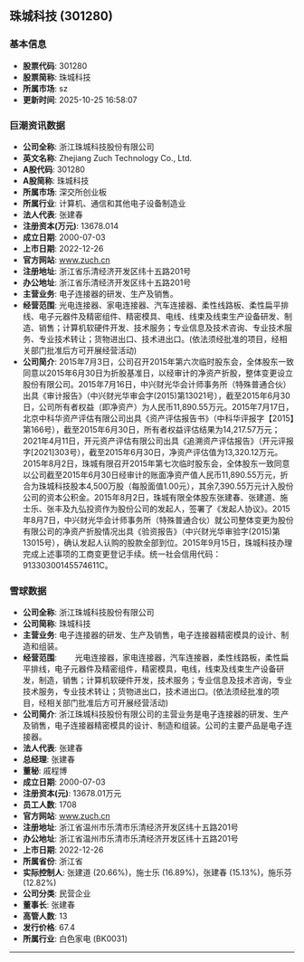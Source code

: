 ## 珠城科技 (301280)

### 基本信息

- **股票代码**: 301280
- **股票简称**: 珠城科技
- **所属市场**: sz
- **更新时间**: 2025-10-25 16:58:07

### 巨潮资讯数据

- **公司全称**: 浙江珠城科技股份有限公司
- **英文名称**: Zhejiang Zuch Technology Co., Ltd.
- **A股代码**: 301280
- **A股简称**: 珠城科技
- **所属市场**: 深交所创业板
- **所属行业**: 计算机、通信和其他电子设备制造业
- **法人代表**: 张建春
- **注册资本(万元)**: 13678.014
- **成立日期**: 2000-07-03
- **上市日期**: 2022-12-26
- **官方网站**: www.zuch.cn
- **注册地址**: 浙江省乐清经济开发区纬十五路201号
- **办公地址**: 浙江省乐清经济开发区纬十五路201号
- **主营业务**: 电子连接器的研发、生产及销售。
- **经营范围**: 光电连接器、家电连接器、汽车连接器、柔性线路板、柔性扁平排线、电子元器件及精密组件、精密模具、电线、线束及线束生产设备研发、制造、销售；计算机软硬件开发、技术服务；专业信息及技术咨询、专业技术服务、专业技术转让；货物进出口、技术进出口。(依法须经批准的项目，经相关部门批准后方可开展经营活动)
- **公司简介**: 2015年7月3日，公司召开2015年第六次临时股东会，全体股东一致同意以2015年6月30日为折股基准日，以经审计的净资产折股，整体变更设立股份有限公司。2015年7月16日，中兴财光华会计师事务所（特殊普通合伙）出具《审计报告》（中兴财光华审会字(2015)第13021号），截至2015年6月30日，公司所有者权益（即净资产）为人民币11,890.55万元。2015年7月17日，北京中科华资产评估有限公司出具《资产评估报告书》（中科华评报字【2015】第166号），截至2015年6月30日，所有者权益评估结果为14,217.57万元；2021年4月11日，开元资产评估有限公司出具《追溯资产评估报告》（开元评报字[2021]303号），截至2015年6月30日，净资产评估值为13,320.12万元。2015年8月2日，珠城有限召开2015年第七次临时股东会，全体股东一致同意以公司截至2015年6月30日经审计的账面净资产值人民币11,890.55万元，折合为珠城科技股本4,500万股（每股面值1.00元），其余7,390.55万元计入股份公司的资本公积金。2015年8月2日，珠城有限全体股东张建春、张建道、施士乐、张丰及九弘投资作为股份公司的发起人，签署了《发起人协议》。2015年8月7日，中兴财光华会计师事务所（特殊普通合伙）就公司整体变更为股份有限公司的净资产折股情况出具《验资报告》（中兴财光华审验字(2015)第13015号），确认发起人认购的股款全部到位。2015年9月15日，珠城科技办理完成上述事项的工商变更登记手续。统一社会信用代码：91330300145574611C。

### 雪球数据

- **公司全称**: 浙江珠城科技股份有限公司
- **公司简称**: 珠城科技
- **主营业务**: 电子连接器的研发、生产及销售，电子连接器精密模具的设计、制造和组装。
- **经营范围**: 　　光电连接器，家电连接器，汽车连接器，柔性线路板，柔性扁平排线，电子元器件及精密组件，精密模具，电线，线束及线束生产设备研发，制造，销售；计算机软硬件开发，技术服务；专业信息及技术咨询，专业技术服务，专业技术转让；货物进出口，技术进出口。(依法须经批准的项目，经相关部门批准后方可开展经营活动)
- **公司简介**: 浙江珠城科技股份有限公司的主营业务是电子连接器的研发、生产及销售，电子连接器精密模具的设计、制造和组装。公司的主要产品是电子连接器。
- **法人代表**: 张建春
- **总经理**: 张建春
- **董秘**: 戚程博
- **成立日期**: 2000-07-03
- **注册资本(元)**: 13678.01万元
- **员工人数**: 1708
- **官方网站**: www.zuch.cn
- **注册地址**: 浙江省温州市乐清市乐清经济开发区纬十五路201号
- **办公地址**: 浙江省温州市乐清市乐清经济开发区纬十五路201号
- **上市日期**: 2022-12-26
- **所属省份**: 浙江省
- **实际控制人**: 张建道 (20.66%)，施士乐 (16.89%)，张建春 (15.13%)，施乐芬 (12.82%)
- **公司分类**: 民营企业
- **董事长**: 张建春
- **高管人数**: 13
- **发行价格**: 67.4
- **所属行业**: 白色家电 (BK0031)

---